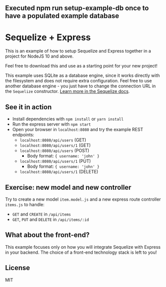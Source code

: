 ## Executed npm run setup-example-db once to have a populated example database
#

# Sequelize + Express

This is an example of how to setup Sequelize and Express together in a project for NodeJS 10 and above.

Feel free to download this and use as a starting point for your new project!

This example uses SQLite as a database engine, since it works directly with the filesystem and does not require extra configuration. Feel free to use another database engine - you just have to change the connection URL in the `Sequelize` constructor. [Learn more in the Sequelize docs](https://sequelize.org).

## See it in action

* Install dependencies with `npm install` or `yarn install`
* Run the express server with `npm start`
* Open your browser in `localhost:8080` and try the example REST endpoints:
	* `localhost:8080/api/users` (GET)
	* `localhost:8080/api/users/1` (GET)
	* `localhost:8080/api/users` (POST)
		* Body format: `{ username: 'john' }`
	* `localhost:8080/api/users/1` (PUT)
		* Body format: `{ username: 'john' }`
	* `localhost:8080/api/users/1` (DELETE)

## Exercise: new model and new controller

Try to create a new model `item.model.js` and a new express route controller `items.js` to handle:

* `GET` and `CREATE` in `/api/items`
* `GET`, `PUT` and `DELETE` in `/api/items/:id`

## What about the front-end?

This example focuses only on how you will integrate Sequelize with Express in your backend. The choice of a front-end technology stack is left to you!

## License

MIT
